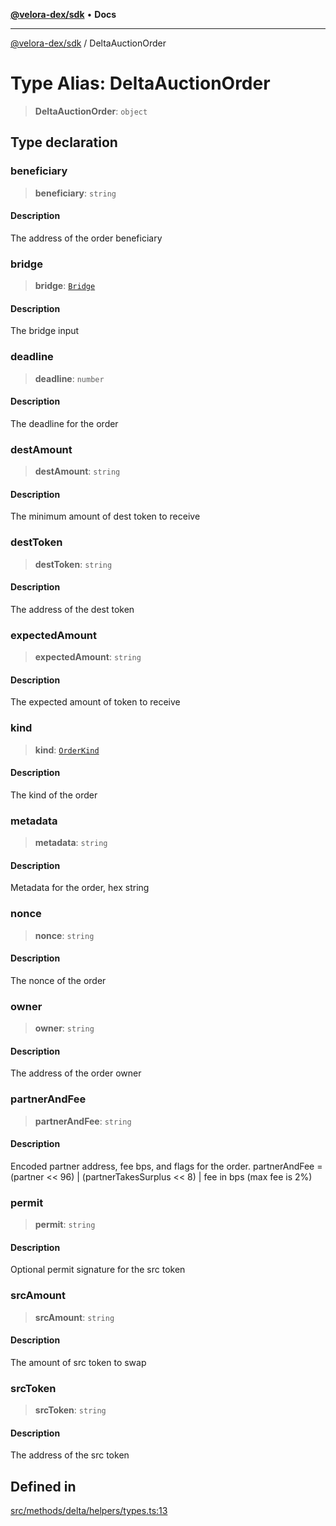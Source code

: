 [**@velora-dex/sdk**](../README.md) • **Docs**

***

[@velora-dex/sdk](../globals.md) / DeltaAuctionOrder

# Type Alias: DeltaAuctionOrder

> **DeltaAuctionOrder**: `object`

## Type declaration

### beneficiary

> **beneficiary**: `string`

#### Description

The address of the order beneficiary

### bridge

> **bridge**: [`Bridge`](Bridge.md)

#### Description

The bridge input

### deadline

> **deadline**: `number`

#### Description

The deadline for the order

### destAmount

> **destAmount**: `string`

#### Description

The minimum amount of dest token to receive

### destToken

> **destToken**: `string`

#### Description

The address of the dest token

### expectedAmount

> **expectedAmount**: `string`

#### Description

The expected amount of token to receive

### kind

> **kind**: [`OrderKind`](../-internal-/enumerations/OrderKind.md)

#### Description

The kind of the order

### metadata

> **metadata**: `string`

#### Description

Metadata for the order, hex string

### nonce

> **nonce**: `string`

#### Description

The nonce of the order

### owner

> **owner**: `string`

#### Description

The address of the order owner

### partnerAndFee

> **partnerAndFee**: `string`

#### Description

Encoded partner address, fee bps, and flags for the order. partnerAndFee = (partner << 96) | (partnerTakesSurplus << 8) | fee in bps (max fee is 2%)

### permit

> **permit**: `string`

#### Description

Optional permit signature for the src token

### srcAmount

> **srcAmount**: `string`

#### Description

The amount of src token to swap

### srcToken

> **srcToken**: `string`

#### Description

The address of the src token

## Defined in

[src/methods/delta/helpers/types.ts:13](https://github.com/paraswap/paraswap-sdk/blob/master/src/methods/delta/helpers/types.ts#L13)
